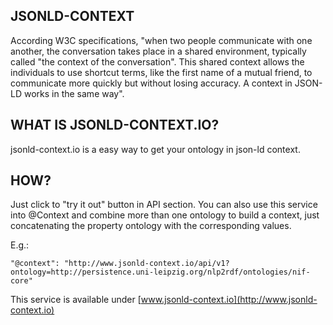 ##  JSONLD-CONTEXT

According W3C specifications, "when two people communicate with one another, the conversation takes place in a shared environment, typically called "the context of the conversation". This shared context allows the individuals to use shortcut terms, like the first name of a mutual friend, to communicate more quickly but without losing accuracy. A context in JSON-LD works in the same way".


## WHAT IS JSONLD-CONTEXT.IO?

jsonld-context.io is a easy way to get your ontology in json-ld context.


## HOW?

Just click to "try it out" button in API section. You can also use this service into @Context and combine more than one ontology to build a context, just concatenating the property ontology with the corresponding values.

E.g.:

``
"@context": "http://www.jsonld-context.io/api/v1?ontology=http://persistence.uni-leipzig.org/nlp2rdf/ontologies/nif-core"
``

This service is available under [www.jsonld-context.io](http://www.jsonld-context.io)
